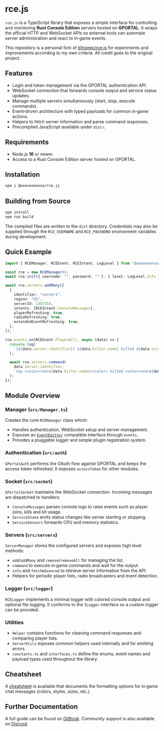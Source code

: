 # rce.js

`rce.js` is a TypeScript library that exposes a simple interface for controlling and monitoring **Rust Console Edition** servers hosted on **GPORTAL**. It wraps the official HTTP and WebSocket APIs so external tools can automate server administration and react to in‑game events.


This repository is a personal fork of [b1nzeex/rce.js](https://github.com/b1nzeex/rce.js) for experiments and improvements according to my own criteria. All credit goes to the original project.

## Features

- Login and token management via the GPORTAL authentication API.
- WebSocket connection that forwards console output and service status updates.
- Manage multiple servers simultaneously (start, stop, execute commands).
- Event‑driven architecture with typed payloads for common in‑game actions.
- Helpers to fetch server information and parse command responses.
- Precompiled JavaScript available under `dist/`.

## Requirements

- Node.js **16** or newer.
- Access to a Rust Console Edition server hosted on GPORTAL.

## Installation

```bash
npm i @ooovenenoso/rce.js
```

## Building from Source

```bash
npm install
npm run build
```

The compiled files are written to the `dist` directory. Credentials may also be supplied through the `RCE_USERNAME` and `RCE_PASSWORD` environment variables during development.

## Quick Example

```typescript
import { RCEManager, RCEEvent, RCEIntent, LogLevel } from "@ooovenenoso/rce.js";

const rce = new RCEManager();
await rce.init({ username: "", password: "" }, { level: LogLevel.Info });

await rce.servers.addMany([
  {
    identifier: "server1",
    region: "US",
    serverId: 1387554,
    intents: [RCEIntent.ConsoleMessages],
    playerRefreshing: true,
    radioRefreshing: true,
    extendedEventRefreshing: true,
  },
]);

rce.events.on(RCEEvent.PlayerKill, async (data) => {
  console.log(
    `[${data.server.identifier}] ${data.killer.name} killed ${data.victim.name}`
  );

  await rce.servers.command(
    data.server.identifier,
    `say <color=red>${data.killer.name}</color> killed <color=red>${data.victim.name}</color>`
  );
});
```

## Module Overview

### Manager (`src/Manager.ts`)
Creates the core `RCEManager` class which:
- Handles authentication, WebSocket setup and server management.
- Exposes an [`EventEmitter`](https://nodejs.org/api/events.html) compatible interface through `events`.
- Provides a pluggable logger and simple plugin registration system.

### Authentication (`src/auth`)
`GPortalAuth` performs the OAuth flow against GPORTAL and keeps the access token refreshed. It exposes `accessToken` for other modules.

### Socket (`src/socket`)
`GPortalSocket` maintains the WebSocket connection. Incoming messages are dispatched to handlers:
- `ConsoleMessages` parses console logs to raise events such as player joins, kills and kit usage.
- `ServiceState` emits status changes like server starting or stopping.
- `ServiceSensors` forwards CPU and memory statistics.

### Servers (`src/servers`)
`ServerManager` stores the configured servers and exposes high level methods:
- `add`/`addMany` and `remove`/`removeAll` for managing the list.
- `command` to execute in‑game commands and wait for the output.
- `info` and `fetchAdvanced` to retrieve server information from the API.
- Helpers for periodic player lists, radio broadcasters and event detection.

### Logger (`src/logger`)
`RCELogger` implements a minimal logger with colored console output and optional file logging. It conforms to the `ILogger` interface so a custom logger can be provided.

### Utilities
- `Helper` contains functions for cleaning command responses and comparing player lists.
- `ServerUtils` exposes common helpers used internally and for emitting errors.
- `constants.ts` and `interfaces.ts` define the enums, event names and payload types used throughout the library.

## Cheatsheet

A [cheatsheet](./cheatsheet.md) is available that documents the formatting options for in‑game chat messages (colors, styles, sizes, etc.).

## Further Documentation

A full guide can be found on [GitBook](https://rcejs.gitbook.io/rcejs). Community support is also available on [Discord](https://discord.gg/npYygkeXSa).

